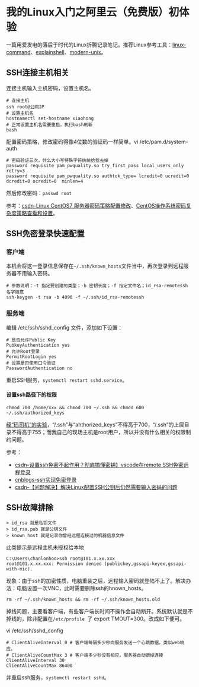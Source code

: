 # 我的Linux入门之阿里云（免费版）初体验

一篇用爱发电的落后于时代的Linux折腾记录笔记。推荐Linux参考工具：[linux-command](https://wangchujiang.com/linux-command/)、[explainshell](https://www.explainshell.com)、[modern-unix](https://github.com/ibraheemdev/modern-unix)。

## SSH连接主机相关

连接主机输入主机密码，设置主机名。

``` 
# 连接主机
ssh root@公网IP
# 设置主机名
hostnamectl set-hostname xiaohong
# 正常设置主机名需要重启，执行bash刷新
bash
````

配置密码策略，修改密码得像4位数的验证码一样简单。vi /etc/pam.d/system-auth

```
# 密码验证三次，什么大小写特殊字符统统给我去掉
password requisite pam_pwquality.so try_first_pass local_users_only retry=3
password requisite pam_pwquality.so authtok_type= lcredit=0 ucredit=0 dcredit=0 ocredit=0  minlen=4
```

然后修改密码：`passwd root`

参考：[csdn-Linux CentOS7 服务器密码策略配置修改](https://blog.csdn.net/Ahuuua/article/details/125333088)、[CentOS操作系统密码复杂度策略查看和设置](https://www.cnblogs.com/wwwcf1982603555/p/15560277.html)。


## SSH免密登录快速配置

### 客户端

本机会将这一登录信息保存在`~/.ssh/known_hosts`文件当中，再次登录到远程服务器不用输入密码。

```
# 参数说明：-t 指定要创建的类型；-b 密钥长度；-f 指定文件名；id_rsa-remotessh 名字随意
ssh-keygen -t rsa -b 4096 -f ~/.ssh/id_rsa-remotessh
```


### 服务端

编辑 /etc/ssh/sshd_config 文件，添加如下设置：

```
# 是否允许Public Key 
PubkeyAuthentication yes
# 允许Root登录
PermitRootLogin yes
# 设置是否使用口令验证
PasswordAuthentication no
```

重启SSH服务，`systemctl restart sshd.service`。

#### 设置ssh路径下的权限

```
chmod 700 /home/xxx && chmod 700 ~/.ssh && chmod 600 ~/.ssh/authorized_keys
```

[经“码司机”的实验](https://blog.csdn.net/qq_39320261/article/details/128342057)，“/.ssh”与“ahthorized_keys”不得高于700，“/.ssh”的上层目录不得高于755；而我自己的现场主机是root用户，所以并没有什么相关的权限制约问题。


参考：

* [csdn-设置ssh免密不起作用？彻底搞懂密钥】vscode在remote SSH免密远程登录](https://blog.csdn.net/weixin_42907822/article/details/125237307)
* [cnblogs-ssh实现免密登录](https://www.cnblogs.com/hongdada/p/13045121.html)
* [csdn-【问题解决】解决Linux配置SSH公钥后仍然需要输入密码的问题](https://blog.csdn.net/qq_39320261/article/details/128342057)

## SSH故障排除

```
> id_rsa 就是私钥文件
> id_rsa.pub 就是公钥文件
> known_host 就是记录你曾经远程连接过的机器信息文件
```

此类提示是远程主机未授权给本地

```
C:\Users\chanlonhoo>ssh root@101.x.xx.xxx
root@101.x.xx.xxx: Permission denied (publickey,gssapi-keyex,gssapi-with-mic).
```

现象：由于ssh的加密性质，电脑重装之后，远程输入密码就登陆不上了。解决办法：电脑设置一次VNC，此时需要删除ssh的hnown_hosts。

```
rm -rf ~/.ssh/known_hosts && rm -rf ~/.ssh/known_hosts.old
```

掉线问题，主要看客户端，有些客户端长时间不操作会自动断开。系统默认就是不掉线的，除非配置在`/etc/profile `了 export TMOUT=300。改成如下便可。

vi /etc/ssh/sshd_config

```
# ClientAliveInterval 0 # 客户端每隔多少秒向服务发送一个心跳数据，类似web响应。
# ClientAliveCountMax 3 # 客户端多少秒没有相应，服务器自动断掉连接 
ClientAliveInterval 30
ClientAliveCountMax 86400
```

并重启ssh服务，`systemctl restart sshd`。
